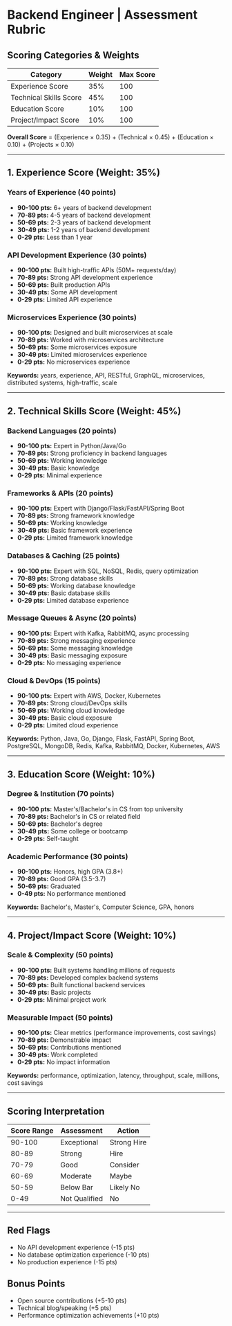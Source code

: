 # Backend Engineer | Assessment Rubric

## Scoring Categories & Weights

| Category | Weight | Max Score |
|----------|--------|-----------|
| Experience Score | 35% | 100 |
| Technical Skills Score | 45% | 100 |
| Education Score | 10% | 100 |
| Project/Impact Score | 10% | 100 |

**Overall Score** = (Experience × 0.35) + (Technical × 0.45) + (Education × 0.10) + (Projects × 0.10)

---

## 1. Experience Score (Weight: 35%)

### Years of Experience (40 points)
- **90-100 pts:** 6+ years of backend development
- **70-89 pts:** 4-5 years of backend development
- **50-69 pts:** 2-3 years of backend development
- **30-49 pts:** 1-2 years of backend development
- **0-29 pts:** Less than 1 year

### API Development Experience (30 points)
- **90-100 pts:** Built high-traffic APIs (50M+ requests/day)
- **70-89 pts:** Strong API development experience
- **50-69 pts:** Built production APIs
- **30-49 pts:** Some API development
- **0-29 pts:** Limited API experience

### Microservices Experience (30 points)
- **90-100 pts:** Designed and built microservices at scale
- **70-89 pts:** Worked with microservices architecture
- **50-69 pts:** Some microservices exposure
- **30-49 pts:** Limited microservices experience
- **0-29 pts:** No microservices experience

**Keywords:** years, experience, API, RESTful, GraphQL, microservices, distributed systems, high-traffic, scale

---

## 2. Technical Skills Score (Weight: 45%)

### Backend Languages (20 points)
- **90-100 pts:** Expert in Python/Java/Go
- **70-89 pts:** Strong proficiency in backend languages
- **50-69 pts:** Working knowledge
- **30-49 pts:** Basic knowledge
- **0-29 pts:** Minimal experience

### Frameworks & APIs (20 points)
- **90-100 pts:** Expert with Django/Flask/FastAPI/Spring Boot
- **70-89 pts:** Strong framework knowledge
- **50-69 pts:** Working knowledge
- **30-49 pts:** Basic framework experience
- **0-29 pts:** Limited framework knowledge

### Databases & Caching (25 points)
- **90-100 pts:** Expert with SQL, NoSQL, Redis, query optimization
- **70-89 pts:** Strong database skills
- **50-69 pts:** Working database knowledge
- **30-49 pts:** Basic database skills
- **0-29 pts:** Limited database experience

### Message Queues & Async (20 points)
- **90-100 pts:** Expert with Kafka, RabbitMQ, async processing
- **70-89 pts:** Strong messaging experience
- **50-69 pts:** Some messaging knowledge
- **30-49 pts:** Basic messaging exposure
- **0-29 pts:** No messaging experience

### Cloud & DevOps (15 points)
- **90-100 pts:** Expert with AWS, Docker, Kubernetes
- **70-89 pts:** Strong cloud/DevOps skills
- **50-69 pts:** Working cloud knowledge
- **30-49 pts:** Basic cloud exposure
- **0-29 pts:** Limited cloud experience

**Keywords:** Python, Java, Go, Django, Flask, FastAPI, Spring Boot, PostgreSQL, MongoDB, Redis, Kafka, RabbitMQ, Docker, Kubernetes, AWS

---

## 3. Education Score (Weight: 10%)

### Degree & Institution (70 points)
- **90-100 pts:** Master's/Bachelor's in CS from top university
- **70-89 pts:** Bachelor's in CS or related field
- **50-69 pts:** Bachelor's degree
- **30-49 pts:** Some college or bootcamp
- **0-29 pts:** Self-taught

### Academic Performance (30 points)
- **90-100 pts:** Honors, high GPA (3.8+)
- **70-89 pts:** Good GPA (3.5-3.7)
- **50-69 pts:** Graduated
- **0-49 pts:** No performance mentioned

**Keywords:** Bachelor's, Master's, Computer Science, GPA, honors

---

## 4. Project/Impact Score (Weight: 10%)

### Scale & Complexity (50 points)
- **90-100 pts:** Built systems handling millions of requests
- **70-89 pts:** Developed complex backend systems
- **50-69 pts:** Built functional backend services
- **30-49 pts:** Basic projects
- **0-29 pts:** Minimal project work

### Measurable Impact (50 points)
- **90-100 pts:** Clear metrics (performance improvements, cost savings)
- **70-89 pts:** Demonstrable impact
- **50-69 pts:** Contributions mentioned
- **30-49 pts:** Work completed
- **0-29 pts:** No impact information

**Keywords:** performance, optimization, latency, throughput, scale, millions, cost savings

---

## Scoring Interpretation

| Score Range | Assessment | Action |
|-------------|------------|--------|
| 90-100 | Exceptional | Strong Hire |
| 80-89 | Strong | Hire |
| 70-79 | Good | Consider |
| 60-69 | Moderate | Maybe |
| 50-59 | Below Bar | Likely No |
| 0-49 | Not Qualified | No |

---

## Red Flags
- No API development experience (-15 pts)
- No database optimization experience (-10 pts)
- No production experience (-15 pts)

## Bonus Points
- Open source contributions (+5-10 pts)
- Technical blog/speaking (+5 pts)
- Performance optimization achievements (+10 pts)
